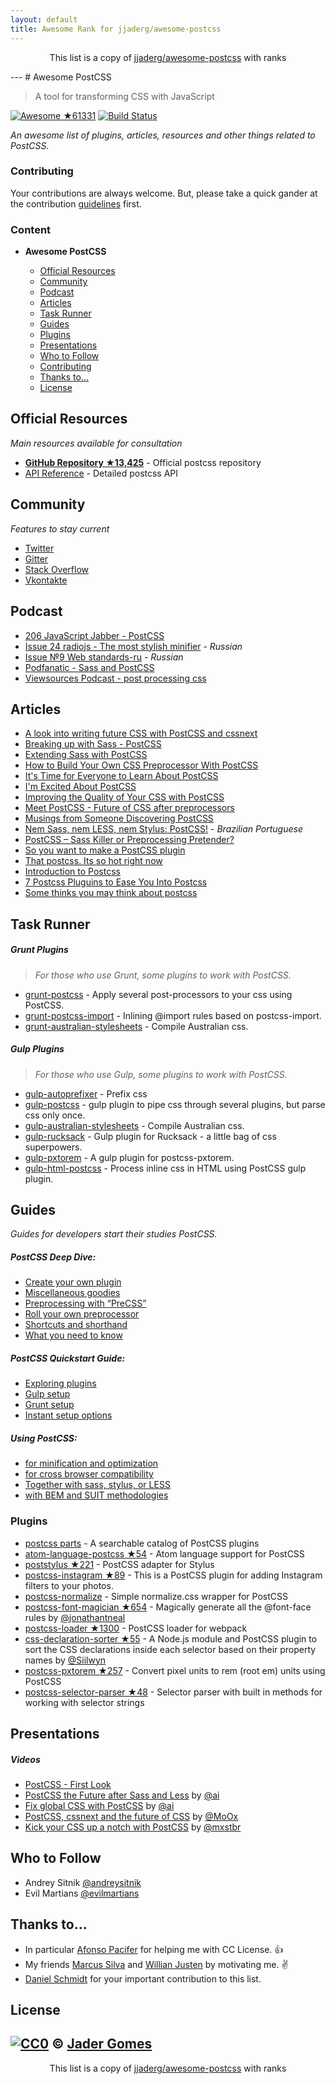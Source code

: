 ```yaml
---
layout: default
title: Awesome Rank for jjaderg/awesome-postcss
---
```


<p align="center">
	This list is a copy of <a href="https://github.com/jjaderg/awesome-postcss">jjaderg/awesome-postcss</a> with ranks
</p>
---
# Awesome PostCSS 

> A tool for transforming CSS with JavaScript

[![Awesome](https://cdn.rawgit.com/sindresorhus/awesome/d7305f38d29fed78fa85652e3a63e154dd8e8829/media/badge.svg) ★61331](https://github.com/sindresorhus/awesome)
[![Build Status](https://api.travis-ci.org/jjaderg/awesome-postcss.svg?branch=master)](https://travis-ci.org/jjaderg/awesome-postcss)
 
*An awesome list of plugins, articles, resources and other things related to PostCSS.*

### Contributing

Your contributions are always welcome. But, please take a quick gander at the contribution [guidelines](https://github.com/jjaderg/awesome-postcss/blob/master/CONTRIBUTING.md) first.

### Content

- **__Awesome PostCSS__**

	- [Official Resources](#official-resources)
	- [Community](#community)
	- [Podcast](#podcast)
	- [Articles](#articles)
	- [Task Runner](#task-runner)
	- [Guides](#guides)
	- [Plugins](#plugins)
	- [Presentations](#presentations)
	- [Who to Follow](#who-to-follow)
	- [Contributing](#contributing)
	- [Thanks to...](#thanks-to)
	- [License](#license)


## Official Resources

*Main resources available for consultation*

- [**GitHub Repository ★13,425**](https://github.com/postcss/postcss) - Official postcss repository
- [API Reference](http://api.postcss.org/index.html) - Detailed postcss API

## Community

*Features to stay current*

- [Twitter](https://twitter.com/PostCSS) 
- [Gitter](https://gitter.im/postcss/postcss)
- [Stack Overflow](http://stackoverflow.com/questions/tagged/postcss)
- [Vkontakte](https://m.vk.com/postcss)

## Podcast

- [	206 JavaScript Jabber - PostCSS](https://devchat.tv/js-jabber/206-jsj-postcss-with-ben-briggs)
- [Issue 24 radiojs - The most stylish minifier](https://radiojs.ru/2015/06/radiojs-24/) - *Russian*
- [Issue №9 Web standards-ru](https://soundcloud.com/web-standards/episode-9) - *Russian*
- [Podfanatic - Sass and PostCSS](https://podfanatic.com/podcast/non-breaking-space-show/episode/sam-richard-sass-and-postcss)
- [Viewsources Podcast - post processing css](https://viewsourc.es/2015/06/15/episode-8-post-processing-css/)

## Articles

- [A look into writing future CSS with PostCSS and cssnext](https://bigbitecreative.com/a-look-into-writing-future-css-with-postcss-cssnext/)
- [Breaking up with Sass - PostCSS](https://benfrain.com/breaking-up-with-sass-postcss/)
- [Extending Sass with PostCSS](https://ashleynolan.co.uk/blog/extend-sass-with-postcss)
- [How to Build Your Own CSS Preprocessor With PostCSS](https://www.sitepoint.com/build-css-preprocessor-postcss/)
- [It's Time for Everyone to Learn About PostCSS](http://davidtheclark.com/its-time-for-everyone-to-learn-about-postcss/)
- [I'm Excited About PostCSS](http://davidtheclark.com/excited-about-postcss/)
- [Improving the Quality of Your CSS with PostCSS](https://www.sitepoint.com/improving-the-quality-of-your-css-with-postcss/)
- [Meet PostCSS - Future of CSS after preprocessors](http://www.meetpostcss.com/)
- [Musings from Someone Discovering PostCSS](https://taupecat.com/blog/2016/04/28/musings-from-someone-discovering-postcss/)
- [Nem Sass, nem LESS, nem Stylus: PostCSS!](http://blog.taller.net.br/nem-sass-nem-less-nem-stylus-postcss/) - *Brazilian Portuguese*
- [PostCSS – Sass Killer or Preprocessing Pretender?](https://ashleynolan.co.uk/blog/postcss-a-review)
- [So you want to make a PostCSS plugin](https://css-tricks.com/want-make-postcss-plugin/)
- [That postcss. Its so hot right now](https://cantina.co/that-postcss-its-so-hot-right-now/)
- [Introduction to Postcss](https://www.smashingmagazine.com/2015/12/introduction-to-postcss/)
- [7 Postcss Pluguins to Ease You Into Postcss](https://www.sitepoint.com/7-postcss-plugins-to-ease-you-into-postcss/)
- [Some thinks you may think about postcss](http://julian.io/some-things-you-may-think-about-postcss-and-you-might-be-wrong/)

## Task Runner

##### Grunt Plugins

> *For those who use Grunt, some plugins to work with PostCSS.*

- [grunt-postcss](https://www.npmjs.com/package/grunt-postcss) - Apply several post-processors to your css using PostCSS.
- [grunt-postcss-import](https://www.npmjs.com/package/grunt-postcss-import) - Inlining @import rules based on postcss-import.
- [grunt-australian-stylesheets](https://www.npmjs.com/package/grunt-australian-stylesheets) - Compile Australian css.

##### Gulp Plugins

> *For those who use Gulp, some plugins to work with PostCSS.*

- [gulp-autoprefixer](https://www.npmjs.com/package/gulp-autoprefixer/) - Prefix css
- [gulp-postcss](https://www.npmjs.com/package/gulp-postcss/) - gulp plugin to pipe css through several plugins, but parse css only once.
- [gulp-australian-stylesheets](https://www.npmjs.com/package/gulp-australian-stylesheets/) - Compile Australian css.
- [gulp-rucksack](https://www.npmjs.com/package/gulp-rucksack/) - Gulp plugin for Rucksack - a little bag of css superpowers.
- [gulp-pxtorem](https://www.npmjs.com/package/gulp-pxtorem/) - A gulp plugin for postcss-pxtorem.
- [gulp-html-postcss](https://www.npmjs.com/package/gulp-html-postcss/) - Process inline css in HTML using PostCSS gulp plugin.

## Guides

*Guides for developers start their studies PostCSS.*

##### PostCSS Deep Dive:

- [Create your own plugin](https://webdesign.tutsplus.com/tutorials/postcss-deep-dive-create-your-own-plugin--cms-24605)
- [Miscellaneous goodies](https://webdesign.tutsplus.com/tutorials/postcss-deep-dive-miscellaneous-goodies--cms-24603)
- [Preprocessing with “PreCSS”](https://webdesign.tutsplus.com/tutorials/postcss-deep-dive-preprocessing-with-precss--cms-24583)
- [Roll your own preprocessor](https://webdesign.tutsplus.com/tutorials/postcss-deep-dive-roll-your-own-preprocessor--cms-24584)
- [Shortcuts and shorthand](https://webdesign.tutsplus.com/tutorials/postcss-deep-dive-shortcuts-and-shorthand--cms-24602)
- [What you need to know](https://webdesign.tutsplus.com/tutorials/postcss-deep-dive-what-you-need-to-know--cms-24535)

##### PostCSS Quickstart Guide:

- [Exploring plugins](https://webdesign.tutsplus.com/tutorials/postcss-quickstart-guide-exploring-plugins--cms-24566)
- [Gulp setup](https://webdesign.tutsplus.com/tutorials/postcss-quickstart-guide-gulp-setup--cms-24543)
- [Grunt setup](https://webdesign.tutsplus.com/tutorials/postcss-quickstart-guide-grunt-setup--cms-24545)
- [Instant setup options](https://webdesign.tutsplus.com/tutorials/postcss-quickstart-guide-instant-setup-options--cms-24536)

##### Using PostCSS:
  
- [for minification and optimization](https://webdesign.tutsplus.com/tutorials/using-postcss-for-minification-and-optimization--cms-24568)
- [for cross browser compatibility](https://webdesign.tutsplus.com/tutorials/using-postcss-for-cross-browser-compatibility--cms-24567)
- [Together with sass, stylus, or LESS](https://webdesign.tutsplus.com/tutorials/using-postcss-together-with-sass-stylus-or-less--cms-24591)
- [with BEM and SUIT methodologies](https://webdesign.tutsplus.com/tutorials/using-postcss-with-bem-and-suit-methodologies--cms-24592)


### Plugins

- [postcss parts](http://postcss.parts/) - A searchable catalog of PostCSS plugins
- [atom-language-postcss ★54](https://github.com/azat-io/atom-language-postcss) - Atom language support for PostCSS
- [poststylus ★221](https://github.com/seaneking/poststylus) - PostCSS adapter for Stylus
- [postcss-instagram ★89](https://github.com/azat-io/postcss-instagram) - This is a PostCSS plugin for adding Instagram filters to your photos.
- [postcss-normalize](https://github.com/seaneking/postcss-normalize) - Simple normalize.css wrapper for PostCSS
- [postcss-font-magician ★654](https://github.com/jonathantneal/postcss-font-magician) - Magically generate all the @font-face rules by [@jonathantneal](https://github.com/jonathantneal)
- [postcss-loader ★1300](https://github.com/postcss/postcss-loader) - PostCSS loader for webpack
- [css-declaration-sorter ★55](https://github.com/Siilwyn/css-declaration-sorter) - A Node.js module and PostCSS plugin to sort the CSS declarations inside each selector based on their property names by [@Siilwyn](https://github.com/Siilwyn)
- [postcss-pxtorem ★257](https://github.com/cuth/postcss-pxtorem) - Convert pixel units to rem (root em) units using PostCSS
- [postcss-selector-parser ★48](https://github.com/postcss/postcss-selector-parser) - Selector parser with built in methods for working with selector strings

## Presentations

##### Videos

- [PostCSS - First Look](https://www.lynda.com/CSS-tutorials/PostCSS-First-Look/442850-2.html)
- [PostCSS the Future after Sass and Less](https://www.youtube.com/watch?v=73dl5dk9z4Q) by [@ai](https://github.com/ai)
- [Fix global CSS with PostCSS](http://www.thedotpost.com/2015/12/andrey-sitnik-fix-global-css-with-postcss) by [@ai](https://github.com/ai)
- [PostCSS, cssnext and the future of CSS](https://vimeo.com/159185299) by [@MoOx](https://github.com/MoOx)
- [Kick your CSS up a notch with PostCSS](https://www.youtube.com/watch?v=-_gIKdHYP3E) by [@mxstbr](https://github.com/mxstbr)

## Who to Follow

- Andrey Sitnik [@andreysitnik](https://twitter.com/andreysitnik)
- Evil Martians [@evilmartians](https://twitter.com/evilmartians)

## Thanks to...

- In particular [Afonso Pacifer](https://github.com/afonsopacifer) for helping me with CC License. :+1:
- My friends [Marcus Silva](https://github.com/mvfsilva) and [Willian Justen](https://github.com/willianjusten) by motivating me. :v:
- [Daniel Schmidt](https://github.com/danielmschmidt/) for your important contribution to this list.

## License
[![CC0](http://mirrors.creativecommons.org/presskit/buttons/88x31/svg/cc-zero.svg)](https://creativecommons.org/publicdomain/zero/1.0/) © [Jader Gomes](https://github.com/jjaderg)
---
<p align="center">
	This list is a copy of <a href="https://github.com/jjaderg/awesome-postcss">jjaderg/awesome-postcss</a> with ranks
</p>

